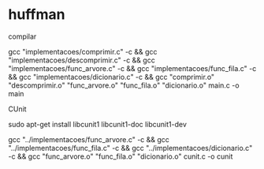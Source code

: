 # huffman

compilar

gcc "implementacoes/comprimir.c" -c && gcc "implementacoes/descomprimir.c" -c && gcc "implementacoes/func_arvore.c" -c && gcc "implementacoes/func_fila.c" -c && gcc "implementacoes/dicionario.c" -c && gcc "comprimir.o"  "descomprimir.o"  "func_arvore.o"  "func_fila.o"  "dicionario.o"  main.c -o main

CUnit

sudo apt-get install libcunit1 libcunit1-doc libcunit1-dev

gcc "../implementacoes/func_arvore.c" -c && gcc "../implementacoes/func_fila.c" -c && gcc "../implementacoes/dicionario.c" -c && gcc "func_arvore.o" "func_fila.o" "dicionario.o" cunit.c -o cunit
